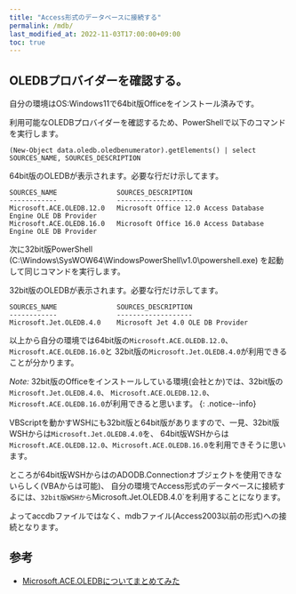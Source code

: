 ```yaml
---
title: "Access形式のデータベースに接続する"
permalink: /mdb/
last_modified_at: 2022-11-03T17:00:00+09:00
toc: true
---
```



## OLEDBプロバイダーを確認する。

自分の環境はOS:Windows11で64bit版Officeをインストール済みです。

利用可能なOLEDBプロバイダーを確認するため、PowerShellで以下のコマンドを実行します。

```shell
(New-Object data.oledb.oledbenumerator).getElements() | select SOURCES_NAME, SOURCES_DESCRIPTION
```

64bit版のOLEDBが表示されます。必要な行だけ示してます。

```shell
SOURCES_NAME               SOURCES_DESCRIPTION
------------               -------------------
Microsoft.ACE.OLEDB.12.0   Microsoft Office 12.0 Access Database Engine OLE DB Provider
Microsoft.ACE.OLEDB.16.0   Microsoft Office 16.0 Access Database Engine OLE DB Provider
```

次に32bit版PowerShell (C:\Windows\SysWOW64\WindowsPowerShell\v1.0\powershell.exe) を起動して同じコマンドを実行します。

32bit版のOLEDBが表示されます。必要な行だけ示してます。

```shell
SOURCES_NAME               SOURCES_DESCRIPTION
------------               -------------------
Microsoft.Jet.OLEDB.4.0    Microsoft Jet 4.0 OLE DB Provider
```

以上から自分の環境では64bit版の`Microsoft.ACE.OLEDB.12.0`、`Microsoft.ACE.OLEDB.16.0`と
32bit版の`Microsoft.Jet.OLEDB.4.0`が利用できることが分かります。

*Note:* 32bit版のOfficeをインストールしている環境(会社とか)では、32bit版の`Microsoft.Jet.OLEDB.4.0`、
`Microsoft.ACE.OLEDB.12.0`、`Microsoft.ACE.OLEDB.16.0`が利用できると思います。
{: .notice--info}

VBScriptを動かすWSHにも32bit版と64bit版がありますので、一見、32bit版WSHからは`Microsoft.Jet.OLEDB.4.0`を、
64bit版WSHからは`Microsoft.ACE.OLEDB.12.0`、`Microsoft.ACE.OLEDB.16.0`を利用できそうに思います。

ところが64bit版WSHからはのADODB.Connectionオブジェクトを使用できないらしく(VBAからは可能)、
自分の環境でAccess形式のデータベースに接続するには、`32bit版WSHから`Microsoft.Jet.OLEDB.4.0`を利用することになります。

よってaccdbファイルではなく、mdbファイル(Access2003以前の形式)への接続となります。

## 参考

- [Microsoft.ACE.OLEDBについてまとめてみた](https://qiita.com/yaju/items/7b0aa9e9f30005f60388) 
